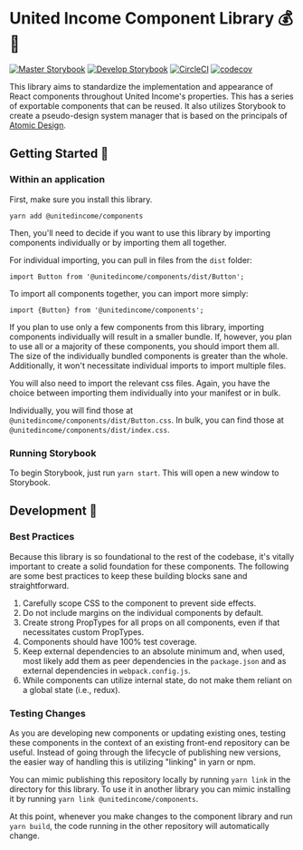 # United Income Component Library 💰📘

[![Master Storybook](https://cdn.jsdelivr.net/gh/storybooks/brand@master/badge/badge-storybook.svg)](http://docs.unitedincome.team/components/master/?selectedKind=Atoms%2FButton&selectedStory=primary%20light&full=0&addons=1&stories=1&panelRight=0&addonPanel=storybooks%2Fstorybook-addon-knobs) [![Develop Storybook](https://img.shields.io/badge/view-develop-blue.svg)](http://docs.unitedincome.team/components/develop/?selectedKind=Atoms%2FButton&selectedStory=primary%20light&full=0&addons=1&stories=1&panelRight=0&addonPanel=storybooks%2Fstorybook-addon-knobs) [![CircleCI](https://circleci.com/gh/UnitedIncome/components.svg?style=svg&circle-token=d8c505b4412cf8d13df383f7b5411ea9dc5d3e6a)](https://circleci.com/gh/UnitedIncome/components) [![codecov](https://codecov.io/gh/UnitedIncome/components/branch/master/graph/badge.svg?token=O1vKU2SVdc)](https://codecov.io/gh/UnitedIncome/components)

This library aims to standardize the implementation and appearance of React components throughout United Income's properties. This has a series of exportable components that can be reused. It also utilizes Storybook to create a pseudo-design system manager that is based on the principals of [Atomic Design](http://bradfrost.com/blog/post/atomic-web-design/).

## Getting Started 🚀

### Within an application

First, make sure you install this library.

```
yarn add @unitedincome/components
```

Then, you'll need to decide if you want to use this library by importing components individually or by importing them all together.

For individual importing, you can pull in files from the `dist` folder:

```
import Button from '@unitedincome/components/dist/Button';
```

To import all components together, you can import more simply:

```
import {Button} from '@unitedincome/components';
```

If you plan to use only a few components from this library, importing components individually will result in a smaller bundle. If, however, you plan to use all or a majority of these components, you should import them all. The size of the individually bundled components is greater than the whole. Additionally, it won't necessitate individual imports to import multiple files.

You will also need to import the relevant css files. Again, you have the choice between importing them individually into your manifest or in bulk.

Individually, you will find those at `@unitedincome/components/dist/Button.css`. In bulk, you can find those at `@unitedincome/components/dist/index.css`.

### Running Storybook

To begin Storybook, just run `yarn start`. This will open a new window to Storybook.

## Development 🔧

### Best Practices

Because this library is so foundational to the rest of the codebase, it's vitally important to create a solid foundation for these components. The following are some best practices to keep these building blocks sane and straightforward.

1. Carefully scope CSS to the component to prevent side effects.
2. Do not include margins on the individual components by default.
3. Create strong PropTypes for all props on all components, even if that necessitates custom PropTypes.
4. Components should have 100% test coverage.
5. Keep external dependencies to an absolute minimum and, when used, most likely add them as peer dependencies in the `package.json` and as external dependencies in `webpack.config.js`.
6. While components can utilize internal state, do not make them reliant on a global state (i.e., redux).

### Testing Changes

As you are developing new components or updating existing ones, testing these components in the context of an existing front-end repository can be useful. Instead of going through the lifecycle of publishing new versions, the easier way of handling this is utilizing "linking" in yarn or npm.

You can mimic publishing this repository locally by running `yarn link` in the directory for this library. To use it in another library you can mimic installing it by running `yarn link @unitedincome/components`.

At this point, whenever you make changes to the component library and run `yarn build`, the code running in the other repository will automatically change.
